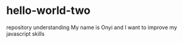 # hello-world-two
repository understanding
My name is Onyi and I want to improve my javascript skills
